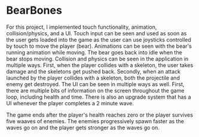 # BearBones
For this project, I implemented touch functionality, animation, collision/physics, and a UI.
Touch input can be seen and used as soon as the user gets loaded into the game as the user can use joysticks controlled by touch to move the player (bear).
Animations can be seen with the bear's running animation while moving. The bear goes back into idle when the bear stops moving.
Collision and physics can be seen in the application in multiple ways. First, when the player collides with a skeleton, the user takes damage and the skeletons get pushed back. Secondly, when an attack launched by the player collides with a skeleton, both the projectile and enemy get destroyed.
The UI can be seen in multiple ways as well. First, there are multiple bits of information on the screen throughout the game loop, including health and time. There is also an upgrade system that has a  UI whenever the player completes a 2 minute wave.

The game ends after the player's health reaches zero or the player survives five waaves of enemies. The enemies progressively spawn faster as the waves go on and the player gets stronger as the waves go on.

